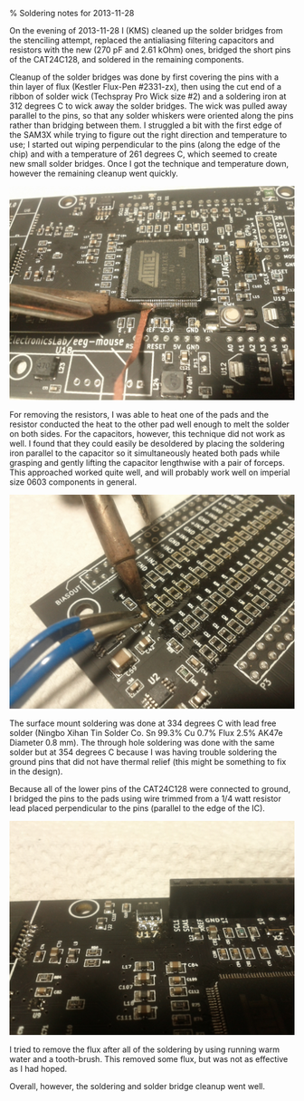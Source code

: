 % Soldering notes for 2013-11-28

On the evening of 2013-11-28 I (KMS) cleaned up the solder bridges from
the stenciling attempt, replaced the antialiasing filtering capacitors and
resistors with the new (270 pF and 2.61 kOhm) ones, bridged the short pins
of the CAT24C128, and soldered in the remaining components.

Cleanup of the solder bridges was done by first covering the pins with a
thin layer of flux (Kestler Flux-Pen #2331-zx), then using the cut end of
a ribbon of solder wick (Techspray Pro Wick size #2) and a soldering iron
at 312 degrees C to wick away the solder bridges.  The wick was pulled away
parallel to the pins, so that any solder whiskers were oriented along the pins
rather than bridging between them.  I struggled a bit with the first edge of
the SAM3X while trying to figure out the right direction and temperature to
use; I started out wiping perpendicular to the pins (along the edge of the
chip) and with a temperature of 261 degrees C, which seemed to create new
small solder bridges.  Once I got the technique and temperature down, however
 the remaining cleanup went quickly.  

![Tool orientation used for solder bridge cleanup (staged photo)](IMG_20131128_204505.jpg)

For removing the resistors, I was able to heat one of the pads and the
resistor conducted the heat to the other pad well enough to melt the solder on
both sides.  For the capacitors, however, this technique did not work as well.
I found that they could easily be desoldered by placing the soldering iron
parallel to the capacitor so it simultaneously heated both pads while grasping
and gently lifting the capacitor lengthwise with a pair of forceps.  This
approached worked quite well, and will probably work well on imperial size
0603 components in general.  

![Tool orientation used for desoldering capacitors (staged photo)](IMG_20131128_204656.jpg)

The surface mount soldering was done at 334 degrees C with lead free solder
(Ningbo Xihan Tin Solder Co. Sn 99.3% Cu 0.7% Flux 2.5% AK47e Diameter 0.8
mm).  The through hole soldering was done with the same solder but at 354
degrees C because I was having trouble soldering the ground pins that did
not have thermal relief (this might be something to fix in the design).

Because all of the lower pins of the CAT24C128 were connected to ground,
I bridged the pins to the pads using wire trimmed from a 1/4 watt resistor
lead placed perpendicular to the pins (parallel to the edge of the IC).  

![Solder bridge for the CAT24C128](IMG_20131128_235349.jpg)

I tried to remove the flux after all of the soldering by using running warm
water and a tooth-brush.  This removed some flux, but was not as effective
as I had hoped.  

Overall, however, the soldering and solder bridge cleanup went well.
